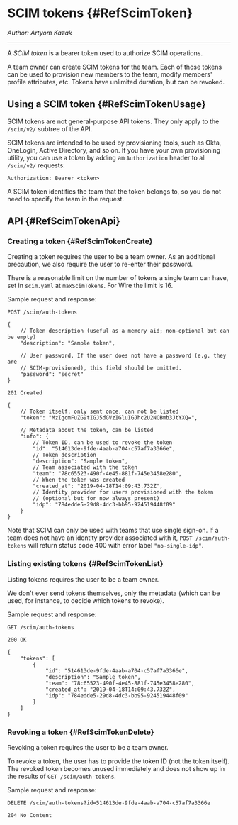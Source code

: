 # SCIM tokens {#RefScimToken}

_Author: Artyom Kazak_

---

A _SCIM token_ is a bearer token used to authorize SCIM operations.

A team owner can create SCIM tokens for the team. Each of those tokens can be used to provision new members to the team, modify members' profile attributes, etc. Tokens have unlimited duration, but can be revoked.

## Using a SCIM token {#RefScimTokenUsage}

SCIM tokens are not general-purpose API tokens. They only apply to the `/scim/v2/` subtree of the API.

SCIM tokens are intended to be used by provisioning tools, such as Okta, OneLogin, Active Directory, and so on. If you have your own provisioning utility, you can use a token by adding an `Authorization` header to all `/scim/v2/` requests:

```
Authorization: Bearer <token>
```

A SCIM token identifies the team that the token belongs to, so you do not need to specify the team in the request.

## API {#RefScimTokenApi}

### Creating a token {#RefScimTokenCreate}

Creating a token requires the user to be a team owner. As an additional precaution, we also require the user to re-enter their password.

There is a reasonable limit on the number of tokens a single team can have, set in `scim.yaml` at `maxScimTokens`. For Wire the limit is 16.

Sample request and response:

```
POST /scim/auth-tokens

{
    // Token description (useful as a memory aid; non-optional but can be empty)
    "description": "Sample token",

    // User password. If the user does not have a password (e.g. they are
    // SCIM-provisioned), this field should be omitted.
    "password": "secret"
}
```

```
201 Created

{
    // Token itself; only sent once, can not be listed
    "token": "MzIgcmFuZG9tIGJ5dGVzIGluIGJhc2U2NCBmb3JtYXQ=",

    // Metadata about the token, can be listed
    "info": {
        // Token ID, can be used to revoke the token
        "id": "514613de-9fde-4aab-a704-c57af7a3366e",
        // Token description
        "description": "Sample token",
        // Team associated with the token
        "team": "78c65523-490f-4e45-881f-745e3458e280",
        // When the token was created
        "created_at": "2019-04-18T14:09:43.732Z",
        // Identity provider for users provisioned with the token
        // (optional but for now always present)
        "idp": "784edde5-29d8-4dc3-bb95-924519448f09"
    }
}
```

Note that SCIM can only be used with teams that use single sign-on. If a team does not have an identity provider associated with it, `POST /scim/auth-tokens` will return status code 400 with error label `"no-single-idp"`.

### Listing existing tokens {#RefScimTokenList}

Listing tokens requires the user to be a team owner.

We don't ever send tokens themselves, only the metadata (which can be used, for instance, to decide which tokens to revoke).

Sample request and response:

```
GET /scim/auth-tokens
```

```
200 OK

{
    "tokens": [
        {
            "id": "514613de-9fde-4aab-a704-c57af7a3366e",
            "description": "Sample token",
            "team": "78c65523-490f-4e45-881f-745e3458e280",
            "created_at": "2019-04-18T14:09:43.732Z",
            "idp": "784edde5-29d8-4dc3-bb95-924519448f09"
        }
    ]
}
```

### Revoking a token {#RefScimTokenDelete}

Revoking a token requires the user to be a team owner.

To revoke a token, the user has to provide the token ID (not the token itself). The revoked token becomes unused immediately and does not show up in the results of `GET /scim/auth-tokens`.

Sample request and response:

```
DELETE /scim/auth-tokens?id=514613de-9fde-4aab-a704-c57af7a3366e
```

```
204 No Content
```
